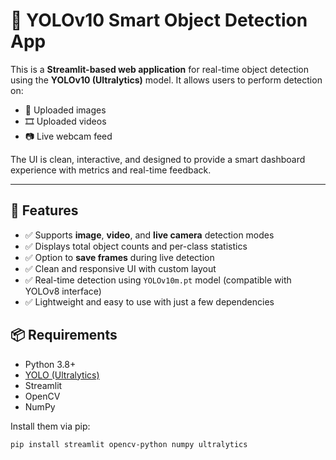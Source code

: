 # 🧠 YOLOv10 Smart Object Detection App

This is a **Streamlit-based web application** for real-time object detection using the **YOLOv10 (Ultralytics)** model. It allows users to perform detection on:

- 📸 Uploaded images
- 🎞️ Uploaded videos
- 📷 Live webcam feed

The UI is clean, interactive, and designed to provide a smart dashboard experience with metrics and real-time feedback.

---

## 🚀 Features

- ✅ Supports **image**, **video**, and **live camera** detection modes
- ✅ Displays total object counts and per-class statistics
- ✅ Option to **save frames** during live detection
- ✅ Clean and responsive UI with custom layout
- ✅ Real-time detection using `YOLOv10m.pt` model (compatible with YOLOv8 interface)
- ✅ Lightweight and easy to use with just a few dependencies


## 📦 Requirements

- Python 3.8+
- [YOLO (Ultralytics)](https://docs.ultralytics.com)
- Streamlit
- OpenCV
- NumPy

Install them via pip:

```bash
pip install streamlit opencv-python numpy ultralytics
